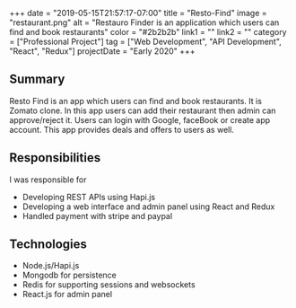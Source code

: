 +++
date = "2019-05-15T21:57:17-07:00"
title = "Resto-Find"
image = "restaurant.png"
alt = "Restauro Finder is an application which users can find and book restaurants"
color = "#2b2b2b"
link1 = ""
link2 = ""
category = ["Professional Project"]
tag = ["Web Development", "API Development", "React", "Redux"]
projectDate = "Early 2020"
+++

## Summary

 Resto Find is an app which users can find and book restaurants. It is Zomato clone. In this
 app users can add their restaurant then admin can approve/reject it. Users can
 login with Google, faceBook or create app account. This app provides
 deals and offers to users as well.

## Responsibilities

I was responsible for

- Developing REST APIs using Hapi.js
- Developing a web interface and admin panel using React and Redux
- Handled payment with stripe and paypal

## Technologies
- Node.js/Hapi.js
- Mongodb for persistence
- Redis for supporting sessions and websockets
- React.js for admin panel
